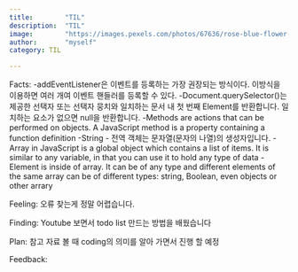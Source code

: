 ```yaml
---
title:        "TIL"
description:  "TIL"
image:        "https://images.pexels.com/photos/67636/rose-blue-flower-rose-blooms-67636.jpeg?auto=compress&cs=tinysrgb&dpr=1&w=500"
author:       "myself"
category: TIL

---
```


Facts:
      -addEventListener은 이벤트를 등록하는 가장 권장되는 방식이다. 이방식을 이용하면 여러 개여 이벤트 핸들러를 등록할 수 있다. 
      -Document.querySelector()는 제공한 선택자 또는 선택자 뭉치와 일치하는 문서 내 첫 번째 Element를 반환합니다. 일치하는 요소가 없으면 null을 반환합니다.
      -Methods are actions that can be performed on objects. A JavaScript method is a property containing a function definition
      -String - 전역 객체는 문자열(문자의 나열)의 생성자입니다.
      -Array in JavaScript is a global object which contains a list of items. It is similar to any variable, in that you can use it to hold any type of data
      -Element is inside of array. It can be of any type and different elements of the same array can be of different types: string, Boolean, even objects or other arrary
      
Feeling: 오류 찾는게 정말 어렵습니다.

Finding: Youtube 보면서 todo list 만드는 방법을 배웠습니다

Plan:    참고 자료 볼 때 coding의 의미를 알아 가면서 진행 할 예정

Feedback:
